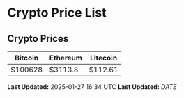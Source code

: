 # Crypto Price List

## Crypto Prices
| Bitcoin | Ethereum | Litecoin |
| ------- | -------- | -------- |
| $100628 | $3113.8 | $112.61 |
**Last Updated:** 2025-01-27 16:34 UTC
**Last Updated:** $DATE$
